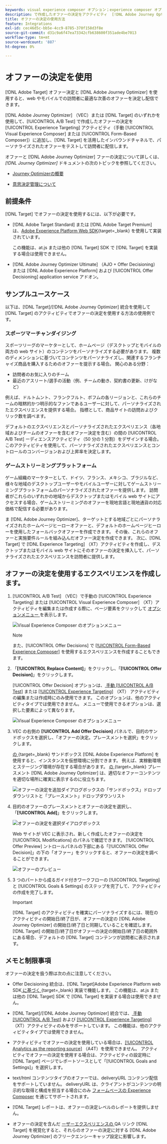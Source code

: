 ```yaml
---
keywords: visual experience composer オプション；experience composer オプション；エクスペリエンスオプション；オファー決定；offer decisioning;ajo;journey optimizer
description: で作成したオファーの決定をアクティビティ  [!DNL Adobe Journey Optimizer]  追加する方法を説明します。
title: オファーの決定の使用方法
feature: Integrations
exl-id: cec46d5c-bb5e-4cc9-8785-370f158d3f8e
source-git-commit: d31c9a6f47ea73342cfb638600f351ade4be7013
workflow-type: tm+mt
source-wordcount: '887'
ht-degree: 0%

---
```


# オファーの決定を使用

[!DNL Adobe Target] オファー決定と [!DNL Adobe Journey Optimizer] を使用すると、web やモバイルでの訪問者に最適な次善のオファーを決定し配信できます。

[!DNL Adobe Journey Optimizer] （VEC）または [!DNL Target] のいずれかを使用して、[!UICONTROL A/B Test] で作成したオファーの決定を [!UICONTROL Experience Targeting] アクティビティ（手動 [!UICONTROL Visual Experience Composer] または [!UICONTROL Form-Based Composer]）に追加し、[!DNL Target] を活用したインバウンドチャネルで、パーソナライズされたオファーをテストして訪問者に配信します。

オファーと [!DNL Adobe Journey Optimizer] ファーの決定について詳しくは、*[!DNL Journey Optimizer]* ドキュメントの次のトピックを参照してください。

* [Journey Optimizerの概要 ](https://experienceleague.adobe.com/docs/journey-optimizer/using/get-started/get-started.html?lang=ja)

* [ 意思決定管理について ](https://experienceleague.adobe.com/docs/journey-optimizer/using/offer-decisioning/get-started-decision/starting-offer-decisioning.html?lang=ja)

## 前提条件

[!DNL Target] でオファーの決定を使用するには、以下が必要です。

* [!DNL Adobe Target Standard] または [!DNL Adobe Target Premium] は、[Adobe Experience Platform Web SDK](https://experienceleague.adobe.com/docs/target-dev/developer/client-side/aep-web-sdk.html?lang=ja){target=_blank} を使用して実装されています。

  この機能は、at.js または他の [!DNL Target] SDK で [!DNL Target] を実装する場合は使用できません。

* [!DNL Adobe Journey Optimizer Ultimate] （AJO + Offer Decisioning）または [!DNL Adobe Experience Platform] および [!UICONTROL Offer Decisioning] application service アドオン。

## サンプルユースケース

以下は、[!DNL Target]/[!DNL Adobe Journey Optimizer] 統合を使用して [!DNL Target] のアクティビティでオファーの決定を使用する方法の使用例です。

### スポーツマーチャンダイジング

スポーツリーグのマーケターとして、ホームページ（デスクトップとモバイルの両方の web サイト）のコンテンツをパーソナライズする必要があります。 複数のディメンションに基づいてコンテンツをパーソナライズし、関連するフランチャイズ商品を購入するためのオファーを提示する場合。 関心のある分野：

* 訪問者のお気に入りのチーム
* 最近のアスリート/選手の活動（例、チームの動き、契約書の更新、けがなど）

例えば、ドルトムント、フランクフルト、ボフムの各リージョンと、これらのチームの暗黙的かつ明示的なファンであるユーザーに対して、パーソナライズされたエクスペリエンスを提供する場合。 指標として、商品サイトの訪問およびクリック数を調べます。

デフォルトのエクスペリエンスとパーソナライズされたエクスペリエンス（各地域およびチームのオファーを含むオファー決定を含む）の間の [!UICONTROL A/B Test] ーディエンスアクティビティ（50 分の 1 分割）をデザインする場合。 このアクティビティを使用して、パーソナライズされたエクスペリエンスとコントロールのコンバージョンおよび上昇率を決定します。

### ゲームストリーミングプラットフォーム

ゲーム組織のマーケターとして、ドイツ、フランス、メキシコ、ブラジルなど、様々な地域のデスクトップユーザーやモバイルユーザーに対してゲームストリーミングプラットフォームのパーソナライズされたオファーを提供します。 訪問者がこれらのいずれかの地域からデスクトップまたはモバイル web サイトにアクセスする場合、ゲームストリーミングのオファーを現地言語と現地通貨の対応価格で配信する必要があります。

ま [!DNL Adobe Journey Optimizer]、ターゲットとする地域ごとにパーソナライズされたホームページヒーローオファーと、デフォルトのホームページヒーローを使用したフォールバックオファーを作成できます。 その後、これらのオファーと実施要件ルールを組み込んだオファー決定を作成できます。 次に、[!DNL Target] で [!DNL Experience Targeting] （XT）アクティビティを作成し、デスクトップまたはモバイル web サイトにそのオファーの決定を挿入して、パーソナライズされたエクスペリエンスを訪問者に提供します。

## オファーの決定を使用するエクスペリエンスを作成します。

1. [!UICONTROL A/B Test] （VEC）で手動の [!UICONTROL Experience Targeting] または [!UICONTROL Visual Experience Composer] （XT）アクティビティを編集または作成する際に、ページ要素をクリックして [ オプションメニュー ](/help/main/c-experiences/c-visual-experience-composer/viztarget-options.md) を表示します。

   ![Visual Experience Composer のオプションメニュー ](assets/options-menu1.png)

   >[!NOTE]
   >
   >また、[!UICONTROL Offer Decisions] で [[!UICONTROL Form-Based Experience Composer]](/help/main/c-experiences/form-experience-composer.md) を使用するエクスペリエンスを作成することもできます。

1. 「**[!UICONTROL Replace Content]**」をクリックし、「**[!UICONTROL Offer Decision]**」をクリックします。

   [!UICONTROL Offer Decision] オプションは、[ 手動 [!UICONTROL A/B Test]](/help/main/c-activities/t-test-ab/test-ab.md#types) または [[!UICONTROL Experience Targeting]](/help/main/c-activities/t-experience-target/experience-target.md) （XT） アクティビティの編集または作成時にのみ使用できます。 このオプションは、他のアクティビティタイプでは使用できません。 メニューで使用できるオプションは、選択した要素によって異なります。

   ![Visual Experience Composer のオプションメニュー ](assets/options-menu.png)

1. VEC の右側の **[!UICONTROL Add Offer Decision]** パネルで、目的のサンドボックスを選択し、「オファーの決定。プレースメントを選択」をクリックします。

   [ の ](https://experienceleague.adobe.com/docs/experience-platform/sandbox/ui/overview.html?lang=ja){target=_blank} サンドボックス [!DNL Adobe Experience Platform] を使用すると、インスタンスを仮想環境に分割できます。 例えば、実稼動環境とステージング環境が存在する場合があります。 [ の ](https://experienceleague.adobe.com/docs/journey-optimizer/using/offer-decisioning/create-components/creating-placements.html?lang=ja){target=_blank} プレースメント [!DNL Adobe Journey Optimizer] は、適切なオファーコンテンツを適切な場所に確実に表示するのに役立ちます。

   ![ オファーの決定を追加ダイアログボックスの「サンドボックス」ドロップダウンリストと「プレースメント」ドロップダウンリスト ](/help/main/c-integrating-target-with-mac/ajo/assets/sandbox-placement.png)

1. 目的のオファーのプレースメントとオファーの決定を選択し、「**[!UICONTROL Add]**」をクリックします。

   ![ オファーの決定を選択ダイアログボックス ](/help/main/c-integrating-target-with-mac/ajo/assets/select-offer-decision.png)

   Web サイトが VEC に表示され、新しく作成したオファーの決定を [!UICONTROL Modifications] のパネルで確認できます。 [!UICONTROL Offer Preview] ントロールパネルの下部にある「[!UICONTROL Offer Decision]」の下の「オファー」をクリックすると、オファーの決定を調べることができます。

   <!--You can examine the various offers contained in the offer by clicking the appropriate icon at the bottom of the [!UICONTROL Offer Preview] dialog box, including the fallback offer. A fallback offer is the default offer displayed when a visitor is not eligible for any of the personalized offers in the collection.-->

   ![ オファーのプレビュー ](assets/offer-preview2.png)

1. 3 つのパートから成るガイド付きワークフローの [!UICONTROL Targeting] と [!UICONTROL Goals & Settings] のステップを完了して、アクティビティの作成を完了します。

   >[!IMPORTANT]
   >
   >[!DNL Target] のアクティビティを確実にパーソナライズするには、現在のアクティビティの開始日/終了日が、オファーの決定の [!DNL Adobe Journey Optimizer] の開始日/終了日と同期していることを確認します。 [!DNL Target] の開始日/終了日がオファーの決定の開始日/終了日の範囲外にある場合、デフォルトの [!DNL Target] コンテンツが訪問者に表示されます。

## メモと制限事項

オファーの決定を扱う際は次の点に注意してください。

* Offer Decisioning 統合は、[!DNL Target]Adobe Experience Platform web SDK[ に基づく ](https://experienceleague.adobe.com/docs/target-dev/developer/client-side/aep-web-sdk.html?lang=ja){target=_blank} 実装で機能します。 この機能は、at.js または他の [!DNL Target] SDK で [!DNL Target] を実装する場合は使用できません。

* [!DNL Target]/[!DNL Adobe Journey Optimizer] 統合では、[ 手動 [!UICONTROL A/B Test]](/help/main/c-activities/t-test-ab/test-ab.md#types) および [[!UICONTROL Experience Targeting]](/help/main/c-activities/t-experience-target/experience-target.md) （XT）アクティビティのみをサポートしています。 この機能は、他のアクティビティタイプでは使用できません。

* アクティビティでオファーの決定を使用している場合は、[[!UICONTROL Analytics as the reporting source]](/help/main/c-integrating-target-with-mac/a4t/a4t.md) （A4T）を使用できません。 アクティビティでオファーの決定を使用する場合は、アクティビティの設定時に [!DNL Target] ページでレポートソースとして「[!UICONTROL Goals and Settings]」を選択します。

* text/html コンテンツタイプのオファーでは、deliveryURL コンテンツ配信をサポートしていません。 deliveryURL は、クライアントがコンテンツの明示的な取得と構成を担当する場合にのみ [ フォームベースの Experience Composer](/help/main/c-experiences/form-experience-composer.md) を通じてサポートされます。

* [!DNL Target] レポートは、オファーの決定レベルのレポートを提供しません。

* オファーの決定を含んだ [ ーザーエクスペリエンスの ](/help/main/c-activities/c-activity-qa/activity-qa.md)QA リンク [!DNL Target] を視覚化すると、それらのオファーの決定に対する [!DNL Adobe Journey Optimizer] のフリークエンシーキャップ設定に影響します。
